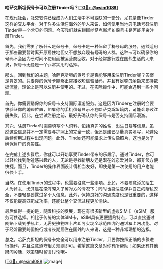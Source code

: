 **哈萨克斯坦保号卡可以注册Tinder吗？[[TG💪+ @esim1088](https://t.me/s/esim1088)]**

在现代社会，社交软件已经成为人们生活中不可或缺的一部分，尤其是像Tinder这样的交友平台。对于许多生活在海外的华人来说，如何使用当地的电话号码注册Tinder是一个常见的问题。今天我们就来聊聊哈萨克斯坦的保号卡是否能用来注册Tinder。

首先，我们需要了解什么是保号卡。保号卡是一种保留手机号码的服务，通常适用于那些需要暂时离开原居住地但又不想放弃现有号码的人群。这种卡可以确保你的号码不会因为长时间不使用而被运营商回收。对于经常旅行或在国外生活的人来说，保号卡无疑是一个非常实用的选择。

那么，回到我们的主题，哈萨克斯坦的保号卡是否能够用来注册Tinder呢？答案是肯定的。只要你的保号卡能够正常接收短信验证码，并且有足够的余额来支持数据流量，理论上是可以注册并使用的。不过，在实际操作中，可能会遇到一些小问题。

首先，你需要确保你的保号卡支持国际漫游服务。这是因为Tinder在注册时会要求验证你的地理位置，如果你的手机信号显示不在哈萨克斯坦境内，可能会导致注册失败。因此，在尝试注册之前，最好先确认你的保号卡是否支持国际漫游。

其次，注册Tinder时需要填写个人资料，包括真实的姓名、出生日期等信息。虽然这些信息并不一定需要与护照上的完全一致，但还是建议尽量真实填写，以避免后续使用过程中出现问题。此外，Tinder还可能要求上传头像照片，这也是为了确保用户的真实性。

在完成上述步骤后，你就可以开始享受Tinder带来的乐趣了。通过Tinder，你可以轻松找到附近感兴趣的人，无论是寻找新朋友还是潜在的恋爱对象，都非常方便快捷。而且，Tinder的操作界面设计得相当友好，即使是第一次使用的用户也能很快上手。

当然，在使用Tinder的过程中，也需要注意一些事项。比如，不要随意添加陌生人为好友，尤其是在没有深入了解对方的情况下；同时也要注意保护自己的隐私安全，不要轻易透露过多个人信息。此外，保持良好的沟通态度也是很重要的，这样不仅能提高匹配成功率，还能让整个交流过程更加愉快。

最后值得一提的是，随着科技的发展，现在有很多新型的虚拟SIM卡（eSIM）服务可供选择。相比于传统的实体SIM卡，eSIM具有更便捷的特点，可以直接通过网络下载到手机上，无需更换物理卡片即可实现全球范围内的通话和上网功能。对于经常需要跨国旅行或者长期居住在国外的人来说，这是一种非常理想的选择。

总之，哈萨克斯坦的保号卡完全可以用来注册Tinder，只要你按照正确的步骤进行操作，并且注意遵守相关规则即可。希望这篇文章对你有所帮助！如果还有其他疑问的话，欢迎随时留言讨论哦~

[[TG💪+ @esim1088](https://t.me/s/esim1088) ![Image](https://i.postimg.cc/4NQfJmqS/Snipaste-2025-05-13-00-14-12.png)]